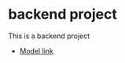 # backend project

This is a backend project
- [Model link](https://app.eraser.io/workspace/YtPqZ1VogxGy1jzIDkzj)